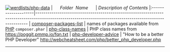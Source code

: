[![werdlists/php-data](https://img.shields.io/badge/werdlists-php_data-purple.svg?logo=github&style=popout&longCache=true)](# "werdlists/php-data")
|&nbsp;&nbsp;&nbsp;&nbsp;&nbsp;&nbsp;_Folder&nbsp;&nbsp;Name_&nbsp;&nbsp;&nbsp;&nbsp;&nbsp;&nbsp;| _Description of Contents_
|:--------------------|--------------------------------------------------------------------------------------------------------------------------------------------------------
| [composer-packages-list](composer-packages-list.txt.xz) |  names of packages available from [PHP](https://secure.php.net) `composer.phar` 
| [php-class-names](php-class-names.txt) |  PHP class names from <https://poggit.pmmp.io/fqn.txt> 
| [php-developer-advice](php-developer-advice.md) |  "How to be a better PHP Developer" <http://webcheatsheet.com/php/better_php_developer.php> 

* * *


